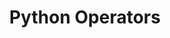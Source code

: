 ---
title: Python Operators
description: Learn how to use Python Operators.
sidebar: 
    order: 21
---
